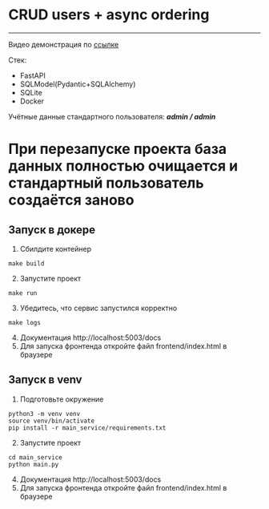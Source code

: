 # CRUD users + async ordering

---
Видео демонстрация по [ссылке](https://drive.google.com/file/d/1Hqp2KfRDODbona7rVp3kPO07AItofnAv/view?usp=sharing)

Стек:
- FastAPI
- SQLModel(Pydantic+SQLAlchemy)
- SQLite
- Docker

Учётные данные стандартного пользователя: ***admin / admin***

# При перезапуске проекта база данных полностью очищается и стандартный пользователь создаётся заново


## Запуск в докере

1) Сбилдите контейнер
```
make build
```
2) Запустите проект
```
make run
```
3) Убедитесь, что сервис запустился корректно
```
make logs
```
4) Документация http://localhost:5003/docs
5) Для запуска фронтенда откройте файл frontend/index.html в браузере

## Запуск в venv

1) Подготовьте окружение
```
python3 -m venv venv
source venv/bin/activate
pip install -r main_service/requirements.txt
```
2) Запустите проект
```
cd main_service
python main.py
```
4) Документация http://localhost:5003/docs
5) Для запуска фронтенда откройте файл frontend/index.html в браузере